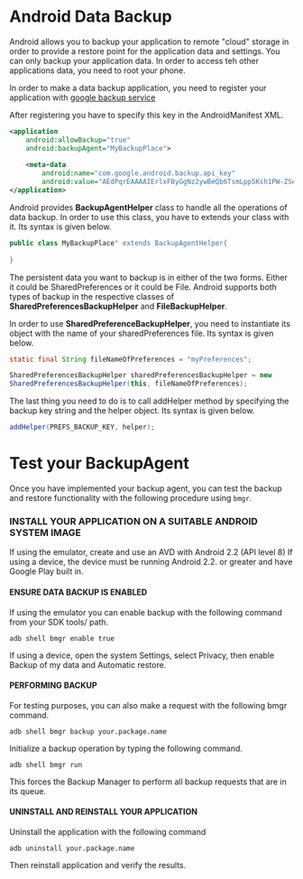 # Android Data Backup

Android allows you to backup your application to remote "cloud" storage in
order to provide a restore point for the application data and settings. You can
only backup your application data. In order to access teh other applications
data, you need to root your phone. 

In order to make a data backup application, you need to register your
application with [google backup
service](https://developer.android.com/google/backup/signup.html)

After registering you have to specify this key in the AndroidManifest XML.

```xml
<application
    android:allowBackup="true"
    android:backupAgent="MyBackupPlace">
    
    <meta-data
        android:name="com.google.android.backup.api_key"
        android:value="AEdPqrEAAAAIErlxFByGgNz2ywBeQb6TsmLpp5Ksh1PW-ZSexg"/>
</application>
```

Android provides **BackupAgentHelper** class to handle all the operations of
data backup. In order to use this class, you have to extends your class with
it. Its syntax is given below.

```java
public class MyBackupPlace" extends BackupAgentHelper{
    
}
```

The persistent data you want to backup is in either of the two forms. Either it
could be SharedPreferences or it could be File. Android supports both types of
backup in the respective classes of **SharedPreferencesBackupHelper** and
**FileBackupHelper**.

In order to use **SharedPreferenceBackupHelper**, you need to instantiate its
object with the name of your sharedPreferences file. Its syntax is given below.

```java
static final String fileNameOfPreferences = "myPreferences";

SharedPreferencesBackupHelper sharedPreferencesBackupHelper = new
SharedPreferencesBackupHelper(this, fileNameOfPreferences);
```

The last thing you need to do is to call addHelper method by specifying the
backup key string and the helper object. Its syntax is given below.

```java
addHelper(PREFS_BACKUP_KEY, helper);
```
# Test your BackupAgent

Once you have implemented your backup agent, you can test the backup and
restore functionality with the following procedure using `bmgr`.

### INSTALL YOUR APPLICATION ON A SUITABLE ANDROID SYSTEM IMAGE
If using the emulator, create and use an AVD with Android 2.2 (API level 8)
If using a device, the device must be running Android 2.2. or greater and have
Google Play built in.

#### ENSURE DATA BACKUP IS ENABLED
If using the emulator you can enable backup with the following command from
your SDK tools/ path.

```
adb shell bmgr enable true 
```

If using a device, open the system Settings, select Privacy, then enable Backup
of my data and Automatic restore.

#### PERFORMING BACKUP
For testing purposes, you can also make a request with the following bmgr
command.
```
adb shell bmgr backup your.package.name
```

Initialize a backup operation by typing the following command.

```
adb shell bmgr run
```

This forces the Backup Manager to perform all backup requests that are in its
queue.

#### UNINSTALL AND REINSTALL YOUR APPLICATION

Uninstall the application with the following command

```
adb uninstall your.package.name
```

Then reinstall application and verify the results.
